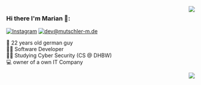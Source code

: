 <img align="right" src="https://github-readme-stats.vercel.app/api/top-langs/?username=ElevenSpins&layout=compact&title_color=606060&text_color=606060&bg_color=00000000&theme=dark&hide_border=true">

    

### Hi there I'm Marian 🤙:


[![Instagram](https://img.shields.io/static/v1?label=Instagram&message=%20&color=orange&logo=Instagram&style=flat-square&logoColor=white)](https://www.instagram.com/marian.11Spins/)
[![dev@mutschler-m.de](https://img.shields.io/static/v1?label=dev@mutschler-m.de&message=%20&color=red&logo=gmail&style=flat-square&logoColor=white)](mailto:dev@mutschler-m.de)
  
👨‍ 22 years old german guy      
👨‍💻 Software Developer   
👨‍🎓 Studying Cyber Security (CS @ DHBW)  
💻 owner of a own IT Company


<img align="right" src="https://github-readme-stats.vercel.app/api?username=ElevenSpins&hide_border=true&hide_rank=true&show_icons=true&title_color=606060&text_color=606060&bg_color=00000000">
